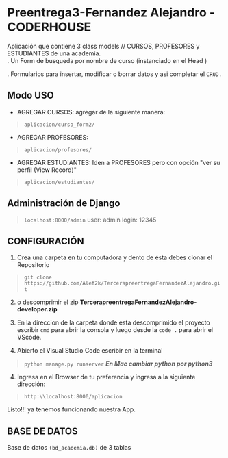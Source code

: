 # Preentrega3-Fernandez Alejandro - CODERHOUSE

Aplicación que contiene 3 class models // CURSOS, PROFESORES y ESTUDIANTES de una academia. <br>
. Un Form de busqueda por nombre de curso (instanciado en el Head )<br>

. Formularios para insertar, modificar o borrar datos y asi completar el `CRUD.`


## Modo USO
- AGREGAR CURSOS: agregar de la siguiente manera:
> `aplicacion/curso_form2/`

- AGREGAR PROFESORES: 
> `aplicacion/profesores/`

- AGREGAR ESTUDIANTES:
Iden a PROFESORES pero con opción "ver su perfil (View Record)"
> `aplicacion/estudiantes/`

## Administración de Django
> `localhost:8000/admin`
user: admin
login: 12345


## CONFIGURACIÓN

1. Crea una carpeta en tu computadora y dento de ésta debes clonar el Repositorio

> `git clone https://github.com/Alef2k/TercerapreentregaFernandezAlejandro.git`

2. o descomprimir el zip **TercerapreentregaFernandezAlejandro-developer.zip**

3. En la direccion de la carpeta donde esta descomprimido el proyecto escribir `cmd` para abrir la consola y luego desde la `code .` para abrir el VScode.

3. Abierto el Visual Studio Code 
escribir en la terminal 
> `python manage.py runserver`
***En Mac cambiar python por python3***

4. Ingresa en el Browser de tu preferencia y ingresa a la siguiente dirección: 
> `http:\\localhost:8000/aplicacion`

Listo!!! ya tenemos funcionando nuestra App.


## BASE DE DATOS 
Base de datos `(bd_academia.db)` de 3 tablas 




